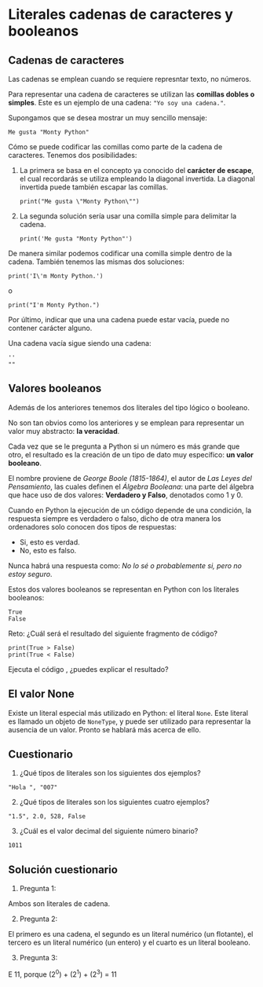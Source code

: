 # Literales cadenas de caracteres y booleanos

## Cadenas de caracteres

Las cadenas se emplean cuando se requiere represntar texto, no números.

Para representar una cadena de caracteres se utilizan las **comillas dobles o simples**. Este es un ejemplo de una cadena: `"Yo soy una cadena."`.

Supongamos que se desea mostrar un muy sencillo mensaje:

```
Me gusta "Monty Python"
```

Cómo se puede codificar las comillas como parte de la cadena de caracteres. Tenemos dos posibilidades:

1. La primera se basa en el concepto ya conocido del **carácter de escape**, el cual recordarás se utiliza empleando la diagonal invertida. La diagonal invertida puede también escapar las comillas. 

    ```
    print("Me gusta \"Monty Python\"")
    ```

2. La segunda solución sería usar una comilla simple para delimitar la cadena.

    ```
    print('Me gusta "Monty Python"')
    ```

De manera similar podemos codificar una comilla simple dentro de la cadena. También tenemos las mismas dos soluciones:

```
print('I\'m Monty Python.')
```
o

```
print("I'm Monty Python.")
```

Por último, indicar que una una cadena puede estar vacía, puede no contener carácter alguno.

Una cadena vacía sigue siendo una cadena:

```
''
""
```

## Valores booleanos

Además de los anteriores tenemos dos literales del tipo lógico o booleano.

No son tan obvios como los anteriores y se emplean para representar un valor muy abstracto: **la veracidad**.

Cada vez que se le pregunta a Python si un número es más grande que otro, el resultado es la creación de un tipo de dato muy específico: **un valor booleano**.

El nombre proviene de *George Boole (1815-1864)*, el autor de *Las Leyes del Pensamiento*, las cuales definen el *Álgebra Booleana*: una parte del álgebra que hace uso de dos valores: **Verdadero y Falso**, denotados como 1 y 0.

Cuando en Python la ejecución de un código depende de una condición, la respuesta siempre es verdadero o falso, dicho de otra manera los ordenadores solo conocen dos tipos de respuestas:

* Si, esto es verdad.
* No, esto es falso.

Nunca habrá una respuesta como: *No lo sé o probablemente si, pero no estoy seguro*.

Estos dos valores booleanos se representan en Python con los literales booleanos:

```
True
False
```

Reto: ¿Cuál será el resultado del siguiente fragmento de código?

```
print(True > False)
print(True < False)
```

Ejecuta el código , ¿puedes explicar el resultado?

## El valor None

Existe un literal especial más utilizado en Python: el literal `None`. Este literal es llamado un objeto de `NoneType`, y puede ser utilizado para representar la ausencia de un valor. Pronto se hablará más acerca de ello.

## Cuestionario

1. ¿Qué tipos de literales son los siguientes dos ejemplos?

```
"Hola ", "007"
```

2. ¿Qué tipos de literales son los siguientes cuatro ejemplos?

```
"1.5", 2.0, 528, False
```

3. ¿Cuál es el valor decimal del siguiente número binario?

```
1011
```

## Solución cuestionario

1. Pregunta 1:

Ambos son literales de cadena.

2. Pregunta 2:

El primero es una cadena, el segundo es un literal numérico (un flotante), el tercero es un literal numérico (un entero) y el cuarto es un literal booleano.

3. Pregunta 3:

E 11, porque (2<sup>0</sup>) + (2<sup>1</sup>) + (2<sup>3</sup>) = 11